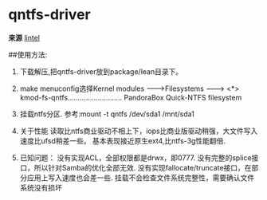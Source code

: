 # qntfs-driver
**来源**	[lintel](https://www.right.com.cn/forum/forum.php?mod=viewthread&tid=432734&ordertype=1 "悬停显示")


##使用方法:
1. 下载解压,把qntfs-driver放到package/lean目录下。

2. make menuconfig选择Kernel modules  --->Filesystems  --->
<*> kmod-fs-qntfs........................... PandoraBox Quick-NTFS filesystem

3. 挂载ntfs分区.
参考:mount -t qntfs /dev/sda1 /mnt/sda1

4. 关于性能
读取比ntfs商业驱动不相上下，iops比商业版驱动稍强，大文件写入速度比ufsd稍差一些。
基本表现接近原生ext4,比ntfs-3g性能翻倍.

5. 已知问题：
   没有实现ACL，全部权限都是drwx，即0777.
   没有完整的splice接口，所以针对Samba的优化全部无效.
   没有实现fallocate/truncate接口，在部分应用上写入速度也会差一些.
   挂载不会检查文件系统完整性，需要确认文件系统没有损坏
